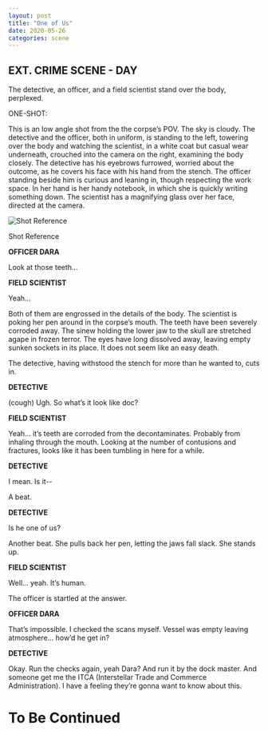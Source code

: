```yaml
---
layout: post
title: "One of Us"
date: 2020-05-26
categories: scene
---
```


## EXT. CRIME SCENE - DAY

The detective, an officer, and a field scientist stand over the body, perplexed.

ONE-SHOT:

This is an low angle shot from the the corpse’s POV. The sky is cloudy. The detective and the officer, both in uniform, is standing to the left, towering over the body and watching the scientist, in a white coat but casual wear underneath, crouched into the camera on the right, examining the body closely. The detective has his eyebrows furrowed, worried about the outcome, as he covers his face with his hand from the stench. The officer standing beside him is curious and leaning in, though respecting the work space. In her hand is her handy notebook, in which she is quickly writing something down. The scientist has a magnifying glass over her face, directed at the camera.

![Shot Reference](https://paper-attachments.dropbox.com/s_1FF91A379D5075A5DC63B2D20F0DA5D46D3557CDFB3620E3A2F3558F31AD169F_1593039576699_Capture.PNG)

Shot Reference

**OFFICER DARA**

Look at those teeth…

**FIELD SCIENTIST**

Yeah…

Both of them are engrossed in the details of the body. The scientist is poking her pen around in the corpse’s mouth. The teeth have been severely corroded away. The sinew holding the lower jaw to the skull are stretched agape in frozen terror. The eyes have long dissolved away, leaving empty sunken sockets in its place. It does not seem like an easy death.

The detective, having withstood the stench for more than he wanted to, cuts in.

**DETECTIVE**

(cough) Ugh. So what’s it look like doc?

**FIELD SCIENTIST**

Yeah… it’s teeth are corroded from the decontaminates. Probably from inhaling through the mouth. Looking at the number of contusions and fractures, looks like it has been tumbling in here for a while.

**DETECTIVE**

I mean. Is it--

A beat.

**DETECTIVE**

Is he one of us?

Another beat. She pulls back her pen, letting the jaws fall slack. She stands up.

**FIELD SCIENTIST**

Well… yeah. It’s human.

The officer is startled at the answer.

**OFFICER DARA**

That’s impossible. I checked the scans myself. Vessel was empty leaving atmosphere… how’d he get in?

**DETECTIVE**

Okay. Run the checks again, yeah Dara? And run it by the dock master. And someone get me the ITCA (Interstellar Trade and Commerce Administration). I have a feeling they’re gonna want to know about this.

# To Be Continued
